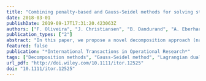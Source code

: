 ```yaml
---
title: "Combining penalty-based and Gauss-Seidel methods for solving stochastic mixed-integer problems"
date: 2018-03-01
publishDate: 2019-09-17T17:31:20.423063Z
authors: ["F. Oliveira", "J. Christiansen", "B. Dandurand", "A. Eberhard"]
publication_types: ["2"]
abstract: "In this paper, we propose a novel decomposition approach (named PBGS) for stochastic mixed-integer programming (SMIP) problems, which is inspired by the combination of penalty-based Lagrangian and block Gauss-Seidel methods. The PBGS method is developed such that the inherent decomposable structure that SMIP problems present can be exploited in a computationally efficient manner. The performance of the proposed method is compared with the progressive hedging (PH) method, which also can be viewed as a Lagrangian-based method for obtaining solutions for SMIP problems. Numerical experiments performed using instances from the literature illustrate the efficiency of the proposed method in terms of computational performance and solution quality."
featured: false
publication: "*International Transactions in Operational Research*"
tags: ["Decomposition methods", "Gauss-Seidel method", "Lagrangian duality", "Penalty-based method", "Stochastic programming"]
url_pdf: "http://doi.wiley.com/10.1111/itor.12525"
doi: "10.1111/itor.12525"
---
```


